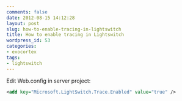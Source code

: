 ```yaml
---
comments: false
date: 2012-08-15 14:12:28
layout: post
slug: how-to-enable-tracing-in-lightswitch
title: How to enable tracing in Lightswitch
wordpress_id: 53
categories:
- exocortex
tags:
- lightswitch
---
```


Edit Web.config in server project:

```xml
<add key="Microsoft.LightSwitch.Trace.Enabled" value="true" />
```
